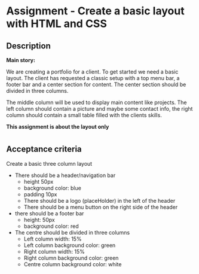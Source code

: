 # Assignment - Create a basic layout with HTML and CSS


## Description

**Main story:**

We are creating a portfolio for a client. To get started we need a basic layout.
The client has requested a classic setup with a top menu bar, a footer bar and a center section for content. The center section should be divided in three columns.

The middle column will be used to display main content like projects. The left column should contain a picture and maybe some contact info, the right column should contain a small table filled with the clients skills.

**This assignment is about the layout only**

#

## Acceptance criteria

Create a basic three column layout

- There should be a header/navigation bar
	- height 50px
	- background color: blue
	- padding 10px
	- There should be a logo (placeHolder) in the left of the header
	- There should be a menu button on the right side of the header
- there should be a footer bar
	- height: 50px
	- background color: red
- The centre should be divided in three columns
	- Left column width: 15%
	- Left column background color: green
	- Right column width: 15%
	- Right column background color: green
	- Centre column background color: white



